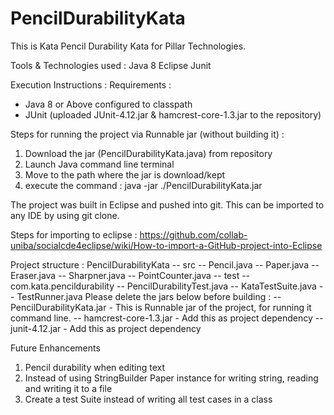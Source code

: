 # PencilDurabilityKata
This is Kata Pencil Durability Kata for Pillar Technologies.

Tools & Technologies used :
Java 8
Eclipse
Junit

Execution Instructions :
Requirements :
- Java 8 or Above configured to classpath
- JUnit (uploaded JUnit-4.12.jar & hamcrest-core-1.3.jar to the repository)

Steps for running the project via Runnable jar (without building it) :
1) Download the jar (PencilDurabilityKata.java) from repository 
2) Launch Java command line terminal
3) Move to the path where the jar is download/kept
4) execute the command : java -jar ./PencilDurabilityKata.jar 

The project was built in Eclipse and pushed into git.
This can be imported to any IDE by using git clone.

Steps for importing to eclipse :
https://github.com/collab-uniba/socialcde4eclipse/wiki/How-to-import-a-GitHub-project-into-Eclipse

Project structure :
PencilDurabilityKata
-- src
    -- Pencil.java 
    -- Paper.java
    -- Eraser.java
    -- Sharpner.java
    -- PointCounter.java
-- test
  -- com.kata.pencildurability
    -- PencilDurabilityTest.java
    -- KataTestSuite.java
    -- TestRunner.java
Please delete the jars below before building :
-- PencilDurabilityKata.jar - This is Runnable jar of the project, for running it command line.
-- hamcrest-core-1.3.jar - Add this as project dependency
-- junit-4.12.jar - Add this as project dependency

Future Enhancements
1) Pencil durability when editing text
2) Instead of using StringBuilder Paper instance for writing string, reading and writing it to a file
3) Create a test Suite instead of writing all test cases in a class
